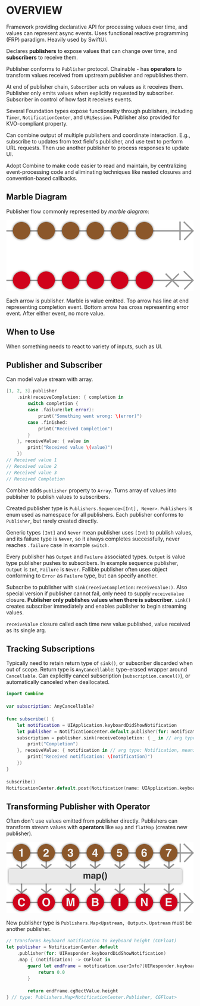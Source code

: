 # OVERVIEW

Framework providing declarative API for processing values over time, and values can represent async events. Uses functional reactive programming (FRP) paradigm. Heavily used by SwiftUI.

Declares **publishers** to expose values that can change over time, and **subscribers** to receive them.

Publisher conforms to `Publisher` protocol. Chainable - has **operators** to transform values received from upstream publisher and republishes them.

At end of publisher chain, `Subscriber` acts on values as it receives them. Publisher only emits values when explicitly requested by subscriber. Subscriber in control of how fast it receives events.

Several Foundation types expose functionality through publishers, including `Timer`, `NotificationCenter`, and `URLSession`. Publisher also provided for KVO-compliant property.

Can combine output of multiple publishers and coordinate interaction. E.g., subscribe to updates from text field's publisher, and use text to perform URL requests. Then use another publisher to process responses to update UI.

Adopt Combine to make code easier to read and maintain, by centralizing event-processing code and eliminating techniques like nested closures and convention-based callbacks.

## Marble Diagram

Publisher flow commonly represented by _marble diagram_:

![publisher flow marble diagram](../../assets/Combine/publisher.png)

Each arrow is publisher. Marble is value emitted. Top arrow has line at end representing completion event. Bottom arrow has cross representing error event. After either event, no more value.

## When to Use

When something needs to react to variety of inputs, such as UI.

## Publisher and Subscriber

Can model value stream with array.

```swift
[1, 2, 3].publisher
    .sink(receiveCompletion: { completion in
        switch completion {
        case .failure(let error):
            print("Something went wrong: \(error)")
        case .finished:
            print("Received Completion")
        }
    }, receiveValue: { value in
        print("Received value \(value)")
    })
// Received value 1
// Received value 2
// Received value 3
// Received Completion
```

Combine adds `publisher` property to `Array`. Turns array of values into publisher to publish values to subscribers.

Created publisher type is `Publishers.Sequence<[Int], Never>`. `Publishers` is enum used as namespace for all publishers. Each publisher conforms to `Publisher`, but rarely created directly.

Generic types `[Int]` and `Never` mean publisher uses `[Int]` to publish values, and its failure type is `Never`, so it always completes successfully, never reaches `.failure` case in example `switch`.

Every publisher has `Output` and `Failure` associated types. `Output` is value type publisher pushes to subscribers. In example sequence publisher, `Output` is `Int`, `Failure` is `Never`. Fallible publisher often uses object conforming to `Error` as `Failure` type, but can specify another.

Subscribe to publisher with `sink(receiveCompletion:receiveValue:)`. Also special version if publisher cannot fail, only need to supply `receiveValue` closure. **Publisher only publishes values when there is subscriber**. `sink()` creates subscriber immediately and enables publisher to begin streaming values.

`receiveValue` closure called each time new value published, value received as its single arg.

## Tracking Subscriptions

Typically need to retain return type of `sink()`, or subscriber discarded when out of scope. Return type is `AnyCancellable`: type-erased wrapper around `Cancellable`. Can explicitly cancel subscription (`subscription.cancel()`), or automatically canceled when deallocated.

```swift
import Combine

var subscription: AnyCancellable?

func subscribe() {
    let notification = UIApplication.keyboardDidShowNotification
    let publisher = NotificationCenter.default.publisher(for: notification) // type: NotificationCenter.Publisher
    subscription = publisher.sink(receiveCompletion: { _ in // arg type: Subscribers.Completion<Never>, meaning Failure == Never
        print("Completion")
    }, receiveValue: { notification in // arg type: Notification, meaning Output == Notification
        print("Received notification: \(notification)")
    })
}

subscribe()
NotificationCenter.default.post(Notification(name: UIApplication.keyboardDidShowNotification))
```

## Transforming Publisher with Operator

Often don't use values emitted from publisher directly. Publishers can transform stream values with **operators** like `map` and `flatMap` (creates new publisher).

![map publisher flow marble diagram](../../assets/Combine/publisher_map.png)

New publisher type is `Publishers.Map<Upstream, Output>`. `Upstream` must be another publisher.

```swift
// transforms keyboard notification to keyboard height (CGFloat)
let publisher = NotificationCenter.default
    .publisher(for: UIResponder.keyboardDidShowNotification)
    .map { (notification) -> CGFloat in
        guard let endFrame = notification.userInfo?[UIResponder.keyboardFrameEndUserInfoKey] as? NSValue else {
            return 0.0
        }

        return endFrame.cgRectValue.height
} // type: Publishers.Map<NotificationCenter.Publisher, CGFloat>
```
